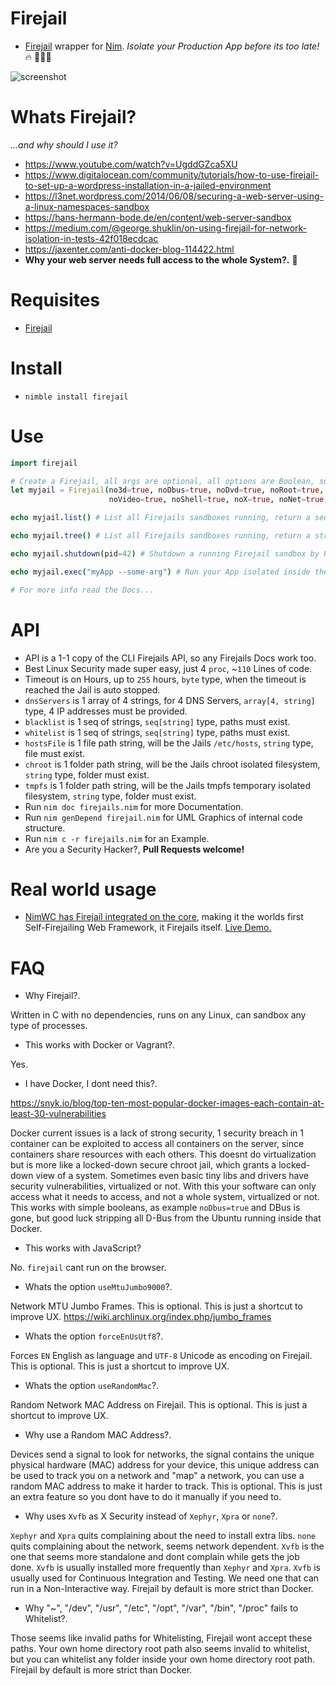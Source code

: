 # Firejail

- [Firejail](https://firejail.wordpress.com/features-3/#namespaces) wrapper for [Nim](https://nim-lang.org/learn.html).
_Isolate your Production App before its too late!_
🔥 🔐👑🔥

![screenshot](https://source.unsplash.com/-YGdiRcY9Sc/800x402 "FireJails")


# Whats Firejail?

_...and why should I use it?_

- https://www.youtube.com/watch?v=UgddGZca5XU  
- https://www.digitalocean.com/community/tutorials/how-to-use-firejail-to-set-up-a-wordpress-installation-in-a-jailed-environment
- https://l3net.wordpress.com/2014/06/08/securing-a-web-server-using-a-linux-namespaces-sandbox
- https://hans-hermann-bode.de/en/content/web-server-sandbox
- https://medium.com/@george.shuklin/on-using-firejail-for-network-isolation-in-tests-42f018ecdcac
- https://jaxenter.com/anti-docker-blog-114422.html
- **Why your web server needs full access to the whole System?.** 🤔


# Requisites

- [Firejail](https://firejail.wordpress.com/features-3/#namespaces)


# Install

- `nimble install firejail`


# Use

```nim
import firejail

# Create a Firejail, all args are optional, all options are Boolean, super easy!.
let myjail = Firejail(no3d=true, noDbus=true, noDvd=true, noRoot=true, noSound=true,
                      noVideo=true, noShell=true, noX=true, noNet=true, noIp=true)

echo myjail.list() # List all Firejails sandboxes running, return a seq[JsonNode] (computer friendly)

echo myjail.tree() # List all Firejails sandboxes running, return a string (human friendly)

echo myjail.shutdown(pid=42) # Shutdown a running Firejail sandbox by PID, return bool, true if Ok

echo myjail.exec("myApp --some-arg") # Run your App isolated inside the Firejail.

# For more info read the Docs...
```


# API

- API is a 1-1 copy of the CLI Firejails API, so any Firejails Docs work too.
- Best Linux Security made super easy, just 4 `proc`, ~`110` Lines of code.
- Timeout is on Hours, up to `255` hours, `byte` type, when the timeout is reached the Jail is auto stopped.
- `dnsServers` is 1 array of 4 strings, for 4 DNS Servers, `array[4, string]` type, 4 IP addresses must be provided.
- `blacklist` is 1 seq of strings, `seq[string]` type, paths must exist.
- `whitelist` is 1 seq of strings, `seq[string]` type, paths must exist.
- `hostsFile` is 1 file path string, will be the Jails `/etc/hosts`, `string` type, file must exist.
- `chroot` is 1 folder path string, will be the Jails chroot isolated filesystem, `string` type, folder must exist.
- `tmpfs` is 1 folder path string, will be the Jails tmpfs temporary isolated filesystem, `string` type, folder must exist.
- Run `nim doc firejails.nim` for more Documentation.
- Run `nim genDepend firejail.nim` for UML Graphics of internal code structure.
- Run `nim c -r firejails.nim` for an Example.
- Are you a Security Hacker?, **Pull Requests welcome!**


# Real world usage

- [NimWC has Firejail integrated on the core](https://github.com/ThomasTJdev/nim_websitecreator/pull/39#issuecomment-460046885), making it the worlds first Self-Firejailing Web Framework, it Firejails itself. [Live Demo.](https://nimwc.org/login)


# FAQ

- Why Firejail?.

Written in C with no dependencies, runs on any Linux, can sandbox any type of processes.

- This works with Docker or Vagrant?.

Yes.

- I have Docker, I dont need this?.

https://snyk.io/blog/top-ten-most-popular-docker-images-each-contain-at-least-30-vulnerabilities

Docker current issues is a lack of strong security,
1 security breach in 1 container can be exploited to access all containers on the server,
since containers share resources with each others.
This doesnt do virtualization but is more like a locked-down secure chroot jail,
which grants a locked-down view of a system.
Sometimes even basic tiny libs and drivers have security vulnerabilities, virtualized or not.
With this your software can only access what it needs to access, and not a whole system, virtualized or not.
This works with simple booleans, as example `noDbus=true` and DBus is gone,
but good luck stripping all D-Bus from the Ubuntu running inside that Docker.

- This works with JavaScript?

No. `firejail` cant run on the browser.

- Whats the option `useMtuJumbo9000`?.

Network MTU Jumbo Frames. This is optional.
This is just a shortcut to improve UX.
https://wiki.archlinux.org/index.php/jumbo_frames

- Whats the option `forceEnUsUtf8`?.

Forces `EN` English as language and `UTF-8` Unicode as encoding on Firejail.
This is optional. This is just a shortcut to improve UX.

- Whats the option `useRandomMac`?.

Random Network MAC Address on Firejail. This is optional.
This is just a shortcut to improve UX.

- Why use a Random MAC Address?.

Devices send a signal to look for networks,
the signal contains the unique physical hardware (MAC) address for your device,
this unique address can be used to track you on a network and "map" a network,
you can use a random MAC address to make it harder to track. This is optional.
This is just an extra feature so you dont have to do it manually if you need to.

- Why uses `Xvfb` as X Security instead of `Xephyr`, `Xpra` or `none`?.

`Xephyr` and `Xpra` quits complaining about the need to install extra libs.
`none` quits complaining about the network, seems network dependent.
`Xvfb` is the one that seems more standalone and dont complain while gets the job done.
`Xvfb` is usually installed more frequently than `Xephyr` and `Xpra`.
`Xvfb` is usually used for Continuous Integration and Testing.
We need one that can run in a Non-Interactive way.
Firejail by default is more strict than Docker.

- Why "~", "/dev", "/usr", "/etc", "/opt", "/var", "/bin", "/proc" fails to Whitelist?.

Those seems like invalid paths for Whitelisting, Firejail wont accept these paths.
Your own home directory root path also seems invalid to whitelist,
but you can whitelist any folder inside your own home directory root path.
Firejail by default is more strict than Docker.

